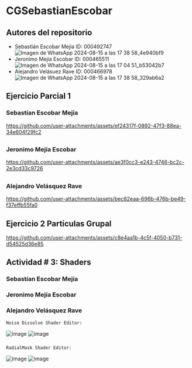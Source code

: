 # CGSebastianEscobar
## Autores del repositorio
  - Sebastián Escobar Mejía ID: 000492747
    ![Imagen de WhatsApp 2024-08-15 a las 17 38 58_4e940bf9](https://github.com/user-attachments/assets/48b43e76-8629-4532-a50e-2dd69e9e5158)
  - Jeronimo Mejía Escobar  ID: 000465511
    ![Imagen de WhatsApp 2024-08-15 a las 17 04 51_b53042b7](https://github.com/user-attachments/assets/215ffce9-4964-45cd-9198-005990afd0dd)
  - Alejandro Velásuez Rave  ID: 000466978
    ![Imagen de WhatsApp 2024-08-15 a las 17 38 58_329ab6a2](https://github.com/user-attachments/assets/993eb85e-9867-46ec-bfbe-849142c8d4ad)
## Ejercicio Parcial 1
  ### Sebastían Escobar Mejía
  https://github.com/user-attachments/assets/ef24317f-0892-47f3-88ea-34e604f29fc2
  ##
  ### Jeronimo Mejía Escobar
  https://github.com/user-attachments/assets/ae3f0cc3-e243-4746-bc2c-2e3cd33c9726
  ##
  ### Alejandro Velásquez Rave
  https://github.com/user-attachments/assets/bec82eaa-696b-476b-be49-f37effb55fa0
  ##
## Ejercicio 2 Particulas Grupal
  https://github.com/user-attachments/assets/c8e4aa1b-4c5f-4050-b731-d54525d36e85
##
## Actividad # 3: Shaders

  ### Sebastían Escobar Mejía

  ### Jeronimo Mejía Escobar

  ### Alejandro Velásquez Rave
    Noise Dissolve Shader Editor:
   ![image](https://github.com/user-attachments/assets/8bff4abd-130e-49be-9d05-8bd8d0e013ee)
   ![image](https://github.com/user-attachments/assets/8faeaf6d-a15e-446d-b520-6b3cfca164cf)
   
  #####
    RadialMask Shader Editor:
  ![image](https://github.com/user-attachments/assets/62342840-b3b1-41b8-a734-e56b1709200f)
  ![image](https://github.com/user-attachments/assets/ff3c6092-9a53-40d3-8731-ccd5d4c6c1da)


 
